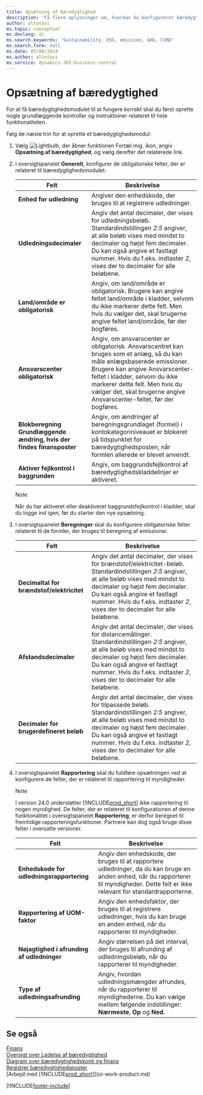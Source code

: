 ```yaml
---
title: Opsætning af bæredygtighed
description: 'Få flere oplysninger om, hvordan du konfigurerer bæredygtighedsfunktioner.'
author: altotovi
ms.topic: conceptual
ms.devlang: al
ms.search.keywords: 'Sustainability, ESG, emission, GHG, CSRD'
ms.search.form: null
ms.date: 05/08/2024
ms.author: altotovi
ms.service: dynamics-365-business-central
---
```


# Opsætning af bæredygtighed

For at få bæredygtighedsmodulet til at fungere korrekt skal du først oprette nogle grundlæggende kontroller og instruktioner relateret til hele funktionaliteten.

Følg de næste trin for at oprette et bæredygtighedsmodul:

1. Vælg ![Lightbulb, der åbner funktionen Fortæl mig.](media/ui-search/search_small.png "Fortæl mig, hvad du vil foretage dig") ikon, angiv **Opsætning af bæredygtighed**, og vælg derefter det relaterede link.
2. I oversigtspanelet **Generelt**, konfigurer de obligatoriske felter, der er relateret til bæredygtighedsmodulet:

    | Felt | Beskrivelse |
    |-------|-------------|
    | **Enhed for udledning** | Angiver den enhedskode, der bruges til at registrere udledninger. |
    | **Udledningsdecimaler** | Angiv det antal decimaler, der vises for udledningsbeløb. Standardindstillingen *2:5* angiver, at alle beløb vises med mindst to decimaler og højst fem decimaler. Du kan også angive et fastlagt nummer. Hvis du f.eks. indtaster *2*, vises der to decimaler for alle beløbene. |
    | **Land/område er obligatorisk** | Angiv, om land/område er obligatorisk. Brugere kan angive feltet land/område i kladder, selvom du ikke markerer dette felt. Men hvis du vælger det, skal brugerne angive feltet land/område, før der bogføres. |
    | **Ansvarscenter obligatorisk** | Angiv, om ansvarscenter er obligatorisk. Ansvarscentret kan bruges som et anlæg, så du kan måle anlægsbaserede emissioner. Brugere kan angive Ansvarscenter-feltet i kladder, selvom du ikke markerer dette felt. Men hvis du vælger det, skal brugerne angive Ansvarscenter-feltet, før der bogføres. |
    | **Blokberegning Grundlæggende ændring, hvis der findes finansposter** | Angiv, om ændringer af beregningsgrundlaget (formel) i kontokategoriniveauet er blokeret på tidspunktet for bæredygtighedsposten, når formlen allerede er blevet anvendt. |
    | **Aktiver fejlkontrol i baggrunden** | Angiv, om baggrundsfejlkontrol af bæredygtighedskladdelinjer er aktiveret. |

    > [!NOTE]
    > Når du har aktiveret eller deaktiveret baggrundsfejlkontrol i kladder, skal du logge ind igen, før du starter den nye opsætning.

3. I oversigtspanelet **Beregninger** skal du konfigurere obligatoriske felter relateret til de formler, der bruges til beregning af emissioner.

    | Felt | Beskrivelse |
    |-------|-------------|
    | **Decimaltal for brændstof/elektricitet** | Angiv det antal decimaler, der vises for brændstof/elektricitet-beløb. Standardindstillingen *2:5* angiver, at alle beløb vises med mindst to decimaler og højst fem decimaler. Du kan også angive et fastlagt nummer. Hvis du f.eks. indtaster *2*, vises der to decimaler for alle beløbene. |
    | **Afstandsdecimaler** | Angiv det antal decimaler, der vises for distancemålinger. Standardindstillingen *2:5* angiver, at alle beløb vises med mindst to decimaler og højst fem decimaler. Du kan også angive et fastlagt nummer. Hvis du f.eks. indtaster *2*, vises der to decimaler for alle beløbene. |
    | **Decimaler for brugerdefineret beløb** | Angiv det antal decimaler, der vises for tilpassede beløb. Standardindstillingen *2:5* angiver, at alle beløb vises med mindst to decimaler og højst fem decimaler. Du kan også angive et fastlagt nummer. Hvis du f.eks. indtaster *2*, vises der to decimaler for alle beløbene. |

4. I oversigtspanelet **Rapportering** skal du fuldføre opsætningen ved at konfigurere de felter, der er relateret til rapportering til myndigheder.

    > [!NOTE]
    > I version 24.0 understøtter [!INCLUDE[prod_short](includes/prod_short.md)] ikke rapportering til nogen myndighed. De felter, der er relateret til konfigurationen af denne funktionalitet i oversigtspanelet **Rapportering**, er derfor beregnet til fremtidige rapporteringsfunktioner. Partnere kan dog også bruge disse felter i oversatte versioner.

    | Felt | Beskrivelse |
    |-------|-------------|
    | **Enhedskode for udledningsrapportering** | Angiv den enhedskode, der bruges til at rapportere udledninger, da du kan bruge en anden enhed, når du rapporterer til myndigheder. Dette felt er ikke relevant for standardrapporterne. |
    | **Rapportering af UOM-faktor** | Angiv den enhedsfaktor, der bruges til at registrere udledninger, hvis du kan bruge en anden enhed, når du rapporterer til myndigheder. |
    | **Nøjagtighed i afrunding af udledninger** | Angiv størrelsen på det interval, der bruges til afrunding af udledningsbeløb, når du rapporterer til myndigheder. |
    | **Type af udledningsafrunding** | Angiv, hvordan udledningsmængder afrundes, når du rapporterer til myndighederne. Du kan vælge mellem følgende indstillinger: **Nærmeste**, **Op** og **Ned**. |

## Se også

[Finans](finance.md)  
[Oversigt over Ledelse af bæredygtighed](finance-manage-sustainability.md)  
[Diagram over bæredygtighedskonti og finans](finance-sustainability-accounts-ledger.md)  
[Registrer bæredygtighedsposter](finance-sustainability-journal.md)  
[Arbejd med [!INCLUDE[prod_short](includes/prod_short.md)]](ui-work-product.md)  

[!INCLUDE[footer-include](includes/footer-banner.md)]
